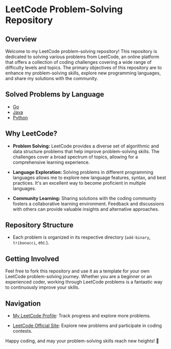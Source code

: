 # LeetCode Problem-Solving Repository

## Overview

Welcome to my LeetCode problem-solving repository! This repository is dedicated to solving various problems from LeetCode,
an online platform that offers a collection of coding challenges covering a wide range of difficulty levels and topics.
The primary objectives of this repository are to enhance my problem-solving skills, explore new programming languages, and share my solutions with the community.

## Solved Problems by Language

- [Go](./go-exercises/)
- [Java](./java-exercises/)
- [Python](/python-exercises/)

## Why LeetCode?

- **Problem Solving:** LeetCode provides a diverse set of algorithmic and data structure problems that help improve problem-solving skills.
  The challenges cover a broad spectrum of topics, allowing for a comprehensive learning experience.

- **Language Exploration:** Solving problems in different programming languages allows me to explore new language features, syntax, and best practices. It's an excellent way to become proficient in multiple languages.

- **Community Learning:** Sharing solutions with the coding community fosters a collaborative learning environment. Feedback and discussions with others can provide valuable insights and alternative approaches.

## Repository Structure

- Each problem is organized in its respective directory (`add-binary`, `tribonacci`, etc.).

## Getting Involved

Feel free to fork this repository and use it as a template for your own LeetCode problem-solving journey. Whether you are a beginner or an experienced coder, working through LeetCode problems is a fantastic way to continuously improve your skills.

## Navigation

- [My LeetCode Profile](https://leetcode.com/orkdgg57): Track progress and explore more problems.

- [LeetCode Official Site](https://leetcode.com/): Explore new problems and participate in coding contests.

Happy coding, and may your problem-solving skills reach new heights! 🚀
